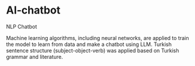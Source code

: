# AI-chatbot
NLP Chatbot

Machine learning algorithms, including neural networks, are applied to train the model to learn from data and make a chatbot using LLM.
Turkish sentence structure (subject-object-verb) was applied based on Turkish grammar and literature.
